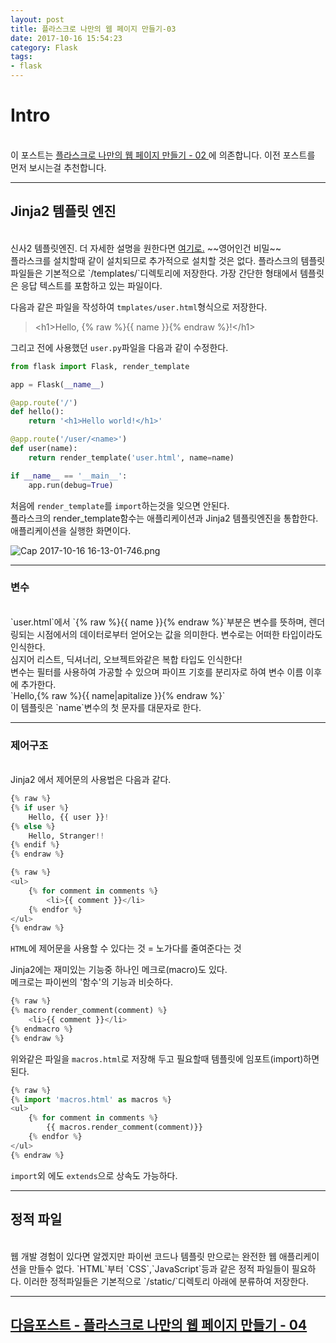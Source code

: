 ```yaml
---
layout: post
title: 플라스크로 나만의 웹 페이지 만들기-03
date: 2017-10-16 15:54:23
category: Flask
tags:
- flask
---
```


# Intro
<br>
이 포스트는 <a href="https://yuta-97.github.io/flask/2017/10/13/flask-day02.html" target="_blank"> 플라스크로 나만의 웹 페이지 만들기 - 02 </a>에 의존합니다. 이전 포스트를 먼저 보시는걸 추천합니다.

---

## Jinja2 템플릿 엔진
<br>
신사2 템플릿엔진. 더 자세한 설명을 원한다면 <a href="https://jinja.pocoo.org/docs/2.9/" target="_blank">여기로.</a> ~~영어인건 비밀~~<br>
플라스크를 설치할때 같이 설치되므로 추가적으로 설치할 것은 없다. 플라스크의 템플릿 파일들은 기본적으로 `/templates/`디렉토리에 저장한다. 가장 간단한 형태에서 템플릿은 응답 텍스트를 포함하고 있는 파일이다.

다음과 같은 파일을 작성하여 `tmplates/user.html`형식으로 저장한다.

> \<h1>Hello, {% raw %}{{ name }}{% endraw %}!\</h1>

그리고 전에 사용했던 `user.py`파일을 다음과 같이 수정한다.

```python
from flask import Flask, render_template

app = Flask(__name__)

@app.route('/')
def hello():
	return '<h1>Hello world!</h1>'

@app.route('/user/<name>')
def user(name):
	return render_template('user.html', name=name)

if __name__ == '__main__':
	app.run(debug=True)
```

처음에 `render_template`를 `import`하는것을 잊으면 안된다.<br>
플라스크의 render_template함수는 애플리케이션과 Jinja2 템플릿엔진을 통합한다.<br>
애플리케이션을 실행한 화면이다.
<br>

![Cap 2017-10-16 16-13-01-746.png](https://github.com/yuta-97/yuta-97.github.io/blob/master/images/Cap%202017-10-16%2016-13-01-746.png?raw=true)

---

### 변수
<br>
`user.html`에서 `{% raw %}{{ name }}{% endraw %}`부분은 변수를 뜻하며, 렌더링되는 시점에서의 데이터로부터 얻어오는 값을 의미한다.
변수로는 어떠한 타입이라도 인식한다.<br>심지어 리스트, 딕셔너리, 오브젝트와같은 복합 타입도 인식한다!<br>
변수는 필터를 사용하여 가공할 수 있으며 파이프 기호를 분리자로 하여 변수 이름 이후에 추가한다.<br>
`Hello,{% raw %}{{ name|apitalize }}{% endraw %}`<br>
이 템플릿은 `name`변수의 첫 문자를 대문자로 한다.

---

### 제어구조
<br>
Jinja2 에서 제어문의 사용법은 다음과 같다.

```python
{% raw %}
{% if user %}
	Hello, {{ user }}!
{% else %}
	Hello, Stranger!!
{% endif %}
{% endraw %}
```

```python
{% raw %}
<ul>
	{% for comment in comments %}
		<li>{{ comment }}</li>
	{% endfor %}
</ul>
{% endraw %}
```

`HTML`에 제어문을 사용할 수 있다는 것 = 노가다를 줄여준다는 것

Jinja2에는 재미있는 기능중 하나인 메크로(macro)도 있다.<br>
메크로는 파이썬의 '함수'의 기능과 비슷하다.

```python
{% raw %}
{% macro render_comment(comment) %}
	<li>{{ comment }}</li>
{% endmacro %}
{% endraw %}
```

위와같은 파일을 `macros.html`로 저장해 두고 필요할때 템플릿에 임포트(import)하면 된다.

```python
{% raw %}
{% import 'macros.html' as macros %}
<ul>
	{% for comment in comments %}
		{{ macros.render_comment(comment)}}
	{% endfor %}
</ul>
{% endraw %}
```
`import`외 에도 `extends`으로 상속도 가능하다.

---

## 정적 파일
<br>
 웹 개발 경험이 있다면 알겠지만 파이썬 코드나 템플릿 만으로는 완전한 웹 애플리케이션을 만들수 없다.
 `HTML`부터 `CSS`,`JavaScript`등과 같은 정적 파일들이 필요하다.
이러한 정적파일들은 기본적으로 `/static/`디렉토리 아래에 분류하여 저장한다.

---

<h2><a href="https://yuta-97.github.io/flask/2017/10/19/flask-day04.html" target="_blank">다음포스트 - 플라스크로 나만의 웹 페이지 만들기 - 04</a></h2>
